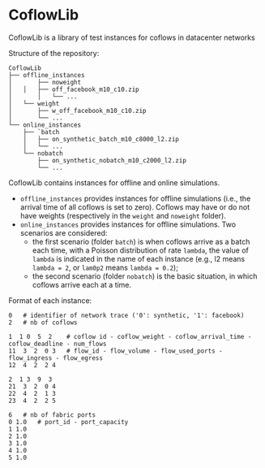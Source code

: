 # CoflowLib
CoflowLib is a library of test instances for coflows in datacenter networks


Structure of the repository:
```
CoflowLib
├── offline_instances
│      	├── noweight
│ 	│ 	├── off_facebook_m10_c10.zip
│   	│  	└── ...
│	└── weight
│	 	├── w_off_facebook_m10_c10.zip
│	  	└── ...
└── online_instances
   	├── `batch
 	│ 	├── on_synthetic_batch_m10_c8000_l2.zip
   	│  	└── ...
   	└── nobatch
 	 	├── on_synthetic_nobatch_m10_c2000_l2.zip
  		└── ...
```

CoflowLib contains instances for offline and online simulations.
* `offline_instances` provides instances for offline simulations (i.e., the arrival time of all coflows is set to zero). Coflows may have or do not have weights (respectively in the `weight` and `noweight` folder).
* `online_instances` provides instances for offline simulations. Two scenarios are considered:
	* the first scenario (folder `batch`) is when coflows arrive as a batch each time, with a Poisson distribution of rate `lambda`, the value of `lambda` is indicated in the name of each instance (e.g., l2 means `lambda = 2`, or `lam0p2` means `lambda = 0.2`);
	* the second scenario (folder `nobatch`) is the basic situation, in which coflows arrive each at a time.


Format of each instance:

```
0	# identifier of network trace ('0': synthetic, '1': facebook)
2 	# nb of coflows

1  1 0  5  2	# coflow id - coflow_weight - coflow_arrival_time - coflow_deadline - num_flows
11  3  2  0 3	# flow_id - flow_volume - flow_used_ports - flow_ingress - flow_egress
12  4  2  2 4

2  1 3  9  3
21  3  2  0 4
22  4  2  1 3
23  4  2  2 5

6	# nb of fabric ports
0 1.0	# port_id - port_capacity	
1 1.0
2 1.0
3 1.0
4 1.0
5 1.0
```

